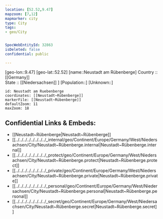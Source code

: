 ```yaml
---
location: [52.52,9.47] 
mapzoom: [7,12] 
mapmarker: city 
type: City
tags:
- geo/City


SpocWebEntityId: 32863
isDeleted: false
confidential: public

---
```

[geo-lon::9.47] 
[geo-lat::52.52] 
[name::Neustadt am Rübenberge] 
Country :: [[Germany]]  
State :: [[Niedersachsen]] ] 
[Population::] 
[Unknown::] 


```leaflet
id: Neustadt am Ruebenberge
coordinates: [[Neustadt~Rübenberge]] 
markerFile: [[Neustadt~Rübenberge]] 
defaultZoom: 11 
maxZoom: 18
```


## Confidential Links & Embeds: 
- [[Neustadt~Rübenberge|Neustadt~Rübenberge]] 
- [[../../../../../../../../_internal/geo/Continent/Europe/Germany/West/Niedersachsen/City/Neustadt~Rübenberge.internal|Neustadt~Rübenberge.internal]] 
- [[../../../../../../../../_protect/geo/Continent/Europe/Germany/West/Niedersachsen/City/Neustadt~Rübenberge.protect|Neustadt~Rübenberge.protect]] 
- [[../../../../../../../../_private/geo/Continent/Europe/Germany/West/Niedersachsen/City/Neustadt~Rübenberge.private|Neustadt~Rübenberge.private]] 
- [[../../../../../../../../_personal/geo/Continent/Europe/Germany/West/Niedersachsen/City/Neustadt~Rübenberge.personal|Neustadt~Rübenberge.personal]] 
- [[../../../../../../../../_secret/geo/Continent/Europe/Germany/West/Niedersachsen/City/Neustadt~Rübenberge.secret|Neustadt~Rübenberge.secret]] 
